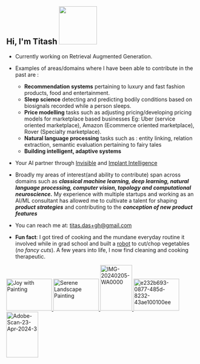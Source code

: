 <h2>Hi, I'm Titash <img src="https://s11.gifyu.com/images/SQToH.gif" width="100"></h2>

- Currently working on Retrieval Augmented Generation. 

- Examples of areas/domains where I have been able to contribute in the past are : 
  * **Recommendation systems** pertaining to luxury and fast fashion products, food and entertainment. 
  * **Sleep science** detecting and predicting bodily conditions based on biosignals recorded while a person sleeps.
  * **Price modelling** tasks such as adjusting pricing/developing pricing models for marketplace based businesses Eg: Uber (service oriented marketplace), Amazon (Ecommerce oriented marketplace), Rover (Specialty marketplace). 
  * **Natural language processing** tasks such as : entity linking, relation extraction, semantic evaluation pertaining to fairy tales
  * **Building intelligent, adaptive systems** 
<!--
- You can find my updated resume as of February 2023 [here](https://drive.google.com/file/d/1mg-NIoH6mSy1pY4gpwvzfkX4O5vbnJem/view?usp=sharing). -->
- Your AI partner through [Invisible](https://www.invisible.co/) and [Implant Intelligence](https://implantintelligence.com)
<!--
- I’m looking to collaborate on the project [Tinytots](https://github.com/TitasDas/Tinytots) . Every now and then also try to fix issues and contribute to [Giveme5W1H](https://github.com/fhamborg/Giveme5W1H). -->
- Broadly my areas of interest(and ability to contribute) span across domains such as ***classical machine learning, deep learning, natural language processing, computer vision, topology and computational neuroscience.*** My experience with multiple startups and working as an AI/ML consultant has allowed me to cultivate a talent for shaping ***product strategies*** and contributing to the ***conception of new product features***
- You can reach me at: titas.das+gh@gmail.com  

- **Fun fact**: I got tired of cooking and the mundane everyday routine it involved while in grad school and built a [robot](https://sites.google.com/site/jullienor2014/homepage) to cut/chop vegetables (*no fancy cuts*). A few years into life, I now find cleaning and cooking therapeutic.


<a href="https://ibb.co/kGNWBp6">
    <img src="https://i.ibb.co/QJy1QZj/joy-wtih-painting-21st-jan-dynamic.jpg" alt="Joy with Painting" width="120" height="84" />
</a>
<a href="https://ibb.co/s5Wvy0B">
    <img src="https://i.ibb.co/WDVWgbT/DALL-E-2024-01-22-02-30-32-Create-a-digital-image-of-a-serene-landscape-painting-featuring-a-twiligh.png" alt="Serene Landscape Painting" width="120" height="84" />
</a>
<a href="https://ibb.co/q5pCbc5">
    <img src="https://i.ibb.co/rsH3nzs/IMG-20240205-WA0000.jpg" alt="IMG-20240205-WA0000" width="84" height="120" />
</a>
<a href="https://ibb.co/SwL6cjj">
    <img src="https://i.ibb.co/v4tchFF/e232b693-0877-485d-8232-43ae100100ee.webp" alt="e232b693-0877-485d-8232-43ae100100ee" width="120" height="84" />
</a>

<a href="https://ibb.co/bHnTpJB">
    <img src="https://i.ibb.co/cbd0zLF/Adobe-Scan-23-Apr-2024-3.jpg" alt="Adobe-Scan-23-Apr-2024-3" width="84" height="120" />
</a>









<!--
**TitasDas/TitasDas** is a ✨ _special_ ✨ repository because its `README.md` (this file) appears on your GitHub profile.

Here are some ideas to get you started:

- 🔭 I’m currently working on ...
- 🌱 I’m currently learning ...
- 👯 I’m looking to collaborate on ...
- 🤔 I’m looking for help with ...
- 💬 Ask me about ...
- 📫 How to reach me: ...
- 😄 Pronouns: ...
- ⚡ Fun fact: ...
-->
